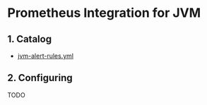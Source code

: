 # Prometheus Integration for JVM

## 1. Catalog

- [jvm-alert-rules.yml](jvm-alert-rules.yml)

## 2. Configuring

TODO
